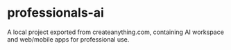 # professionals-ai
A local project exported from createanything.com, containing AI workspace and web/mobile apps for professional use.
